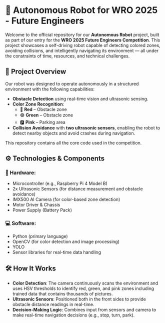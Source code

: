 # 🤖 Autonomous Robot for WRO 2025 - Future Engineers

Welcome to the official repository for our **Autonomous Robot** project, built as part of our entry for the **WRO 2025 Future Engineers Competition**. This project showcases a self-driving robot capable of detecting colored zones, avoiding collisions, and intelligently navigating its environment — all under the constraints of time, resources, and technical challenges.

## 🏁 Project Overview

Our robot was designed to operate autonomously in a structured environment with the following capabilities:

- **Obstacle Detection** using real-time vision and ultrasonic sensing.
- **Color Zone Recognition**:
  - 🔴 **Red** – Obstacle zone
  - 🟢 **Green** – Obstacle zone
  - 🅿️ **Pink** – Parking area
- **Collision Avoidance** with **two ultrasonic sensors**, enabling the robot to detect nearby objects and avoid crashes during navigation.

This repository contains all the core code used in the competition.

## ⚙️ Technologies & Components

### 🧩 Hardware:
- Microcontroller (e.g., Raspberry Pi 4 Model B)
- 2x Ultrasonic Sensors (for distance measurement and obstacle avoidance)
- IMX500 AI Camera (for color-based zone detection)
- Motor Driver & Chassis
- Power Supply (Battery Pack)

### 💻 Software:
- Python (primary language)
- OpenCV (for color detection and image processing)
- YOLO
- Sensor libraries for real-time data handling

## 🛠️ How It Works

- **Color Detection**: The camera continuously scans the environment and uses HSV thresholds to identify red, green, and pink zones including trained data that contains thousands of pictures.
- **Ultrasonic Sensors**: Positioned both in the front sides to provide obstacle distance readings in real-time.
- **Decision-Making Logic**: Combines input from sensors and camera to make real-time navigation decisions (e.g., stop, turn, park).



